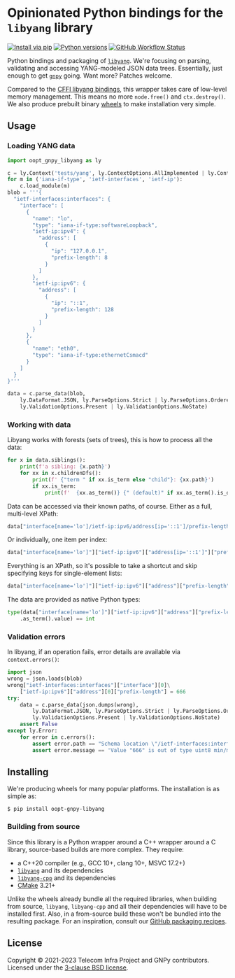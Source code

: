 # Opinionated Python bindings for the `libyang` library

[![Install via pip](https://img.shields.io/pypi/v/oopt-gnpy-libyang)](https://pypi.org/project/oopt-gnpy-libyang/)
[![Python versions](https://img.shields.io/pypi/pyversions/oopt-gnpy-libyang)](https://pypi.org/project/oopt-gnpy-libyang/)
[![GitHub Workflow Status](https://img.shields.io/github/actions/workflow/status/Telecominfraproject/oopt-gnpy-libyang/ci.yaml)](https://github.com/Telecominfraproject/oopt-gnpy-libyang/actions/workflows/ci.yaml)

Python bindings and packaging of [`libyang`](https://github.com/CESNET/libyang).
We're focusing on parsing, validating and accessing YANG-modeled JSON data trees.
Essentially, just enough to get [`gnpy`](https://github.com/Telecominfraproject/oopt-gnpy) going.
Want more?
Patches welcome.

Compared to the [CFFI libyang bindings](https://github.com/CESNET/libyang-python), this wrapper takes care of low-level memory management.
This means no more `node.free()` and `ctx.destroy()`.
We also produce prebuilt binary [wheels](https://realpython.com/python-wheels/) to make installation very simple.

## Usage

### Loading YANG data

```python
import oopt_gnpy_libyang as ly

c = ly.Context('tests/yang', ly.ContextOptions.AllImplemented | ly.ContextOptions.NoYangLibrary)
for m in ('iana-if-type', 'ietf-interfaces', 'ietf-ip'):
    c.load_module(m)
blob = '''{
  "ietf-interfaces:interfaces": {
    "interface": [
      {
        "name": "lo",
        "type": "iana-if-type:softwareLoopback",
        "ietf-ip:ipv4": {
          "address": [
            {
              "ip": "127.0.0.1",
              "prefix-length": 8
            }
          ]
        },
        "ietf-ip:ipv6": {
          "address": [
            {
              "ip": "::1",
              "prefix-length": 128
            }
          ]
        }
      },
      {
        "name": "eth0",
        "type": "iana-if-type:ethernetCsmacd"
      }
    ]
  }
}'''

data = c.parse_data(blob,
    ly.DataFormat.JSON, ly.ParseOptions.Strict | ly.ParseOptions.Ordered,
    ly.ValidationOptions.Present | ly.ValidationOptions.NoState)
```
### Working with data

Libyang works with forests (sets of trees), this is how to process all the data:
```python
for x in data.siblings():
    print(f'a sibling: {x.path}')
    for xx in x.childrenDfs():
        print(f' {"term " if xx.is_term else "child"}: {xx.path}')
        if xx.is_term:
            print(f'  {xx.as_term()} {" (default)" if xx.as_term().is_default_value else ""}')
```
Data can be accessed via their known paths, of course. Either as a full, multi-level XPath:

```python
data["interface[name='lo']/ietf-ip:ipv6/address[ip='::1']/prefix-length"].as_term().value == 128
```
Or individually, one item per index:
```python
data["interface[name='lo']"]["ietf-ip:ipv6"]["address[ip='::1']"]["prefix-length"].as_term().value
```
Everything is an XPath, so it's possible to take a shortcut and skip specifying keys for single-element lists:
```python
data["interface[name='lo']"]["ietf-ip:ipv6"]["address"]["prefix-length"].as_term().value == 128
```
The data are provided as native Python types:
```python
type(data["interface[name='lo']"]["ietf-ip:ipv6"]["address"]["prefix-length"]
    .as_term().value) == int
```
### Validation errors
In libyang, if an operation fails, error details are available via `context.errors()`:
```python
import json
wrong = json.loads(blob)
wrong["ietf-interfaces:interfaces"]["interface"][0]\
    ["ietf-ip:ipv6"]["address"][0]["prefix-length"] = 666
try:
    data = c.parse_data(json.dumps(wrong),
        ly.DataFormat.JSON, ly.ParseOptions.Strict | ly.ParseOptions.Ordered,
        ly.ValidationOptions.Present | ly.ValidationOptions.NoState)
    assert False
except ly.Error:
    for error in c.errors():
        assert error.path == "Schema location \"/ietf-interfaces:interfaces/interface/ietf-ip:ipv6/address/prefix-length\", data location \"/ietf-ip:address[ip='::1']\", line number 1."
        assert error.message == 'Value "666" is out of type uint8 min/max bounds.'
```

## Installing

We're producing wheels for many popular platforms.
The installation is as simple as:
```console-session
$ pip install oopt-gnpy-libyang
```

### Building from source

Since this library is a Python wrapper around a C++ wrapper around a C library, source-based builds are more complex.
They require:

- a C++20 compiler (e.g., GCC 10+, clang 10+, MSVC 17.2+)
- [`libyang`](https://github.com/CESNET/libyang) and its dependencies
- [`libyang-cpp`](https://github.com/CESNET/libyang-cpp/) and its dependencies
- [CMake](https://cmake.org/) 3.21+

Unlike the wheels already bundle all the required libraries, when building from source, `libyang`, `libyang-cpp` and all their dependencies will have to be installed first.
Also, in a from-source build these won't be bundled into the resulting package.
For an inspiration, consult our [GitHub packaging recipes](./.github/workflows/ci.yaml).

## License

Copyright © 2021-2023 Telecom Infra Project and GNPy contributors.
Licensed under the [3-clause BSD license](LICENSE).
